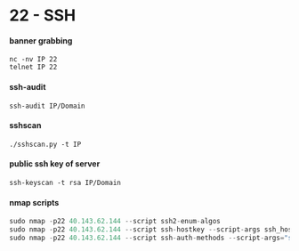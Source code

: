 # 22 - SSH

#### banner grabbing

```
nc -nv IP 22
telnet IP 22
```

#### ssh-audit

```
ssh-audit IP/Domain
```

#### sshscan

```
./sshscan.py -t IP
```

#### public ssh key of server

```
ssh-keyscan -t rsa IP/Domain
```

#### nmap scripts

```python
sudo nmap -p22 40.143.62.144 --script ssh2-enum-algos
sudo nmap -p22 40.143.62.144 --script ssh-hostkey --script-args ssh_hostkey=full
sudo nmap -p22 40.143.62.144 --script ssh-auth-methods --script-args="ssh.user=root"
```
